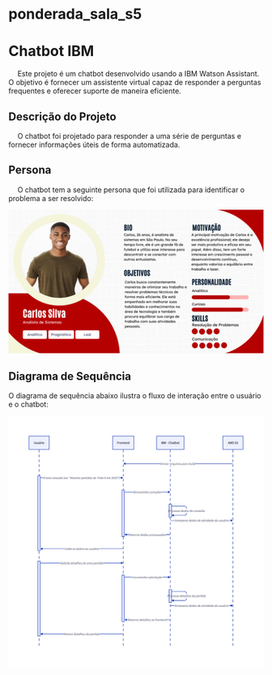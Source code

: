 # ponderada_sala_s5

# Chatbot IBM

&emsp; Este projeto é um chatbot desenvolvido usando a IBM Watson Assistant. O objetivo é fornecer um assistente virtual capaz de responder a perguntas frequentes e oferecer suporte de maneira eficiente.

## Descrição do Projeto

&emsp; O chatbot foi projetado para responder a uma série de perguntas e fornecer informações úteis de forma automatizada.

## Persona

&emsp; O chatbot tem a seguinte persona que foi utilizada para identificar o problema a ser resolvido:

![Persona](D2/Persona.png)

## Diagrama de Sequência

O diagrama de sequência abaixo ilustra o fluxo de interação entre o usuário e o chatbot:

![Diagrama de Sequência](D2/Sequence_diagram.png)
